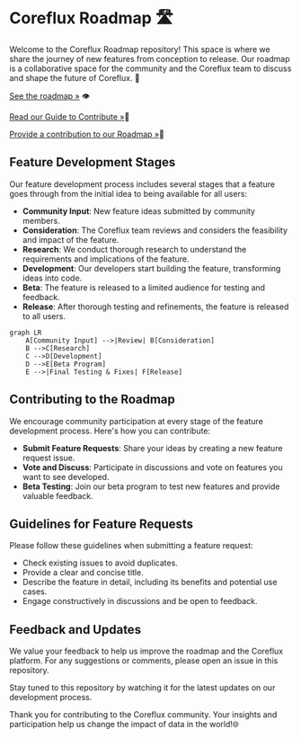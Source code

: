 # Coreflux Roadmap 🛣

Welcome to the Coreflux Roadmap repository! This space is where we share the journey of new features from conception to release. Our roadmap is a collaborative space for the community and the Coreflux team to discuss and shape the future of  Coreflux. 🚀

[See the roadmap »](https://github.com/orgs/CorefluxCommunity/projects/1) 👁

[Read our Guide to Contribute  »](https://github.com/CorefluxCommunity/coreflux-roadmap/blob/main/CONTRIBUTING.MD)📖

[Provide a contribution to our Roadmap »](https://github.com/CorefluxCommunity/coreflux-roadmap/issues/new/choose)💪

## Feature Development Stages

Our feature development process includes several stages that a feature goes through from the initial idea to being available for all users:

- **Community Input**: New feature ideas submitted by community members.
- **Consideration**: The Coreflux team reviews and considers the feasibility and impact of the feature.
- **Research**: We conduct thorough research to understand the requirements and implications of the feature.
- **Development**: Our developers start building the feature, transforming ideas into code.
- **Beta**: The feature is released to a limited audience for testing and feedback.
- **Release**: After thorough testing and refinements, the feature is released to all users.
```mermaid
graph LR
    A[Community Input] -->|Review| B[Consideration]
    B -->C[Research]
    C -->D[Development]
    D -->E[Beta Program]
    E -->|Final Testing & Fixes| F[Release]
```

## Contributing to the Roadmap

We encourage community participation at every stage of the feature development process. Here's how you can contribute:

- **Submit Feature Requests**: Share your ideas by creating a new feature request issue. 
- **Vote and Discuss**: Participate in discussions and vote on features you want to see developed.
- **Beta Testing**: Join our beta program to test new features and provide valuable feedback.


## Guidelines for Feature Requests

Please follow these guidelines when submitting a feature request:

- Check existing issues to avoid duplicates.
- Provide a clear and concise title.
- Describe the feature in detail, including its benefits and potential use cases.
- Engage constructively in discussions and be open to feedback.

## Feedback and Updates

We value your feedback to help us improve the roadmap and the Coreflux platform. For any suggestions or comments, please open an issue in this repository.

Stay tuned to this repository by watching it for the latest updates on our development process.

Thank you for contributing to the Coreflux community. Your insights and participation help us change the impact of data in the world!🌐 
